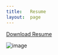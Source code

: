 ```yaml
---
title:   Resume
layout:  page
---
```

[Download Resume](https://github.com/gaviolajosh/blog/blob/7e59d67aa96771644dd7db4766c26a74aa0b4fde/_downloads/joshua-gaviola-resume.pdf)

![image](https://github.com/gaviolajosh/blog/assets/44041134/926dbcc2-d5c8-4eae-9742-955bad768451)


